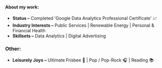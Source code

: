 #### About my work:
- **Status –** Completed 'Google Data Analytics Professional Certificate' 📈
- **Industry Interests –** Public Services | Renewable Energy | Personal & Financial Health
- **Skillsets –** Data Analytics | Digital Advertising

### Other:
- **Leisurely Joys –** Ultimate Frisbee 🥏 | Pop / Pop-Rock 🎧 | Reading 📚

<!--
**alecsmith1/alecsmith1** is a ✨ _special_ ✨ repository because its `README.md` (this file) appears on your GitHub profile.

Here are some ideas to get you started:

- 🔭 I’m currently working on ...
- 🌱 I’m currently learning ...
- 👯 I’m looking to collaborate on ...
- 🤔 I’m looking for help with ...
- 💬 Ask me about ...
- 📫 How to reach me: ...
- 😄 Pronouns: ...
- ⚡ Fun fact: ...
-->

